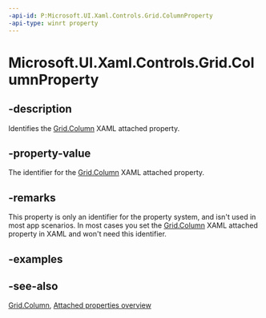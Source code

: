 ```yaml
---
-api-id: P:Microsoft.UI.Xaml.Controls.Grid.ColumnProperty
-api-type: winrt property
---
```


<!-- Property syntax
public Windows.UI.Xaml.DependencyProperty ColumnProperty { get; }
-->

# Microsoft.UI.Xaml.Controls.Grid.ColumnProperty

## -description
Identifies the [Grid.Column](grid_column.md) XAML attached property.

## -property-value
The identifier for the [Grid.Column](grid_column.md) XAML attached property.

## -remarks
This property is only an identifier for the property system, and isn't used in most app scenarios. In most cases you set the [Grid.Column](grid_column.md) XAML attached property in XAML and won't need this identifier.

## -examples

## -see-also

[Grid.Column](grid_column.md), [Attached properties overview](/windows/uwp/xaml-platform/attached-properties-overview)
